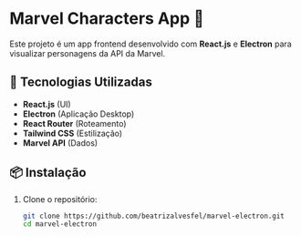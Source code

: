 # Marvel Characters App 🚀

Este projeto é um app frontend desenvolvido com **React.js** e **Electron** para visualizar personagens da API da Marvel.

## 🔧 Tecnologias Utilizadas
- **React.js** (UI)
- **Electron** (Aplicação Desktop)
- **React Router** (Roteamento)
- **Tailwind CSS** (Estilização)
- **Marvel API** (Dados)

## 📦 Instalação
1. Clone o repositório:
   ```sh
   git clone https://github.com/beatrizalvesfel/marvel-electron.git
   cd marvel-electron
